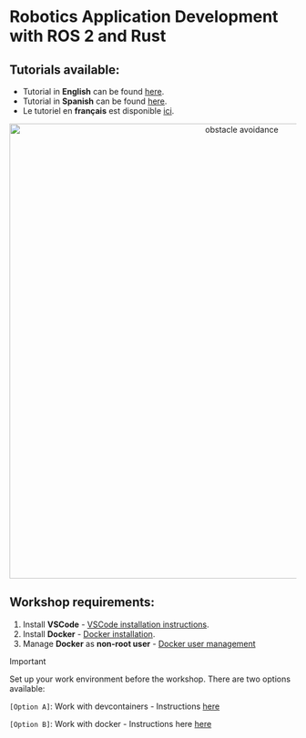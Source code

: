 # Robotics Application Development with ROS 2 and Rust
## Tutorials available:

- Tutorial in **English** can be found [here](./tutorials/english_tutorial/ROS2%20Rust%20workshop.md).
- Tutorial in **Spanish** can be found [here](./tutorials/spanish_tutorial/ROS2%20Rust%20workshop.md).
- Le tutoriel en **français** est disponible [ici](./tutorials/spanish_tutorial/ROS2%20Rust%20workshop.md).

<div align="center">
    <img src="./tutorials/videos/obstacle_avoidance.gif" width="800" alt="obstacle avoidance">
</div>


## Workshop requirements:
 1. Install **VSCode** - [VSCode installation instructions](https://code.visualstudio.com/docs/setup/linux).
 2. Install **Docker** - [Docker installation](https://docs.docker.com/engine/install/ubuntu/).
 3. Manage **Docker** as **non-root user** - [Docker user management](https://docs.docker.com/engine/install/linux-postinstall/)

> [!IMPORTANT]
> Set up your work environment before the workshop. There are two options available:
> 
> `[Option A]`: Work with devcontainers - Instructions [here](./ROS2%20Rust%20workshop%20devcontainer.md)
> 
> `[Option B]`: Work with docker - Instructions here [here](./ROS2%20Rust%20workshop%20docker.md)





